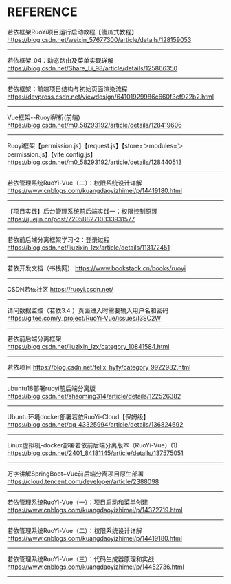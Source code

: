 # REFERENCE

若依框架RuoYi项目运行启动教程【傻瓜式教程】
https://blog.csdn.net/weixin_57677300/article/details/128159053

--------------------------------

若依框架_04：动态路由及菜单实现详解
https://blog.csdn.net/Share_Li_98/article/details/125866350

--------------------------------

若依框架：前端项目结构与初始页面渲染流程
https://devpress.csdn.net/viewdesign/64101929986c660f3cf922b2.html

--------------------------------

Vue框架--Ruoyi解析(前端)
https://blog.csdn.net/m0_58293192/article/details/128419606

--------------------------------

Ruoyi框架【permission.js】【request.js】【store=＞modules=＞permission.js】【vite.config.js】
https://blog.csdn.net/m0_58293192/article/details/128440513

--------------------------------

若依管理系统RuoYi-Vue（二）：权限系统设计详解
https://www.cnblogs.com/kuangdaoyizhimei/p/14419180.html

--------------------------------

【项目实践】后台管理系统前后端实践一：权限控制原理
https://juejin.cn/post/7205882710333931577

--------------------------------

若依前后端分离框架学习-2：登录过程
https://blog.csdn.net/liuzixin_lzx/article/details/113172451

--------------------------------

若依开发文档（书栈网）
https://www.bookstack.cn/books/ruoyi

--------------------------------

CSDN若依社区
https://ruoyi.csdn.net/

--------------------------------

请问数据监控（若依3.4 ）页面进入时需要输入用户名和密码
https://gitee.com/y_project/RuoYi-Vue/issues/I3SC2W

--------------------------------

若依前后端分离框架
https://blog.csdn.net/liuzixin_lzx/category_10841584.html

--------------------------------

若依项目
https://blog.csdn.net/felix_hyfy/category_9922982.html

--------------------------------

ubuntu18部署ruoyi前后端分离版
https://blog.csdn.net/shaoming314/article/details/122526382

--------------------------------

Ubuntu环境docker部署若依RuoYi-Cloud【保姆级】
https://blog.csdn.net/qq_43325994/article/details/136824692

--------------------------------

Linux虚拟机-docker部署若依前后端分离版本（RuoYi-Vue）(1)
https://blog.csdn.net/2401_84181145/article/details/137575051

--------------------------------

万字讲解SpringBoot+Vue前后端分离项目原生部署
https://cloud.tencent.com/developer/article/2388098

--------------------------------

若依管理系统RuoYi-Vue（一）：项目启动和菜单创建
https://www.cnblogs.com/kuangdaoyizhimei/p/14372719.html

--------------------------------

若依管理系统RuoYi-Vue（二）：权限系统设计详解
https://www.cnblogs.com/kuangdaoyizhimei/p/14419180.html

--------------------------------

若依管理系统RuoYi-Vue（三）：代码生成器原理和实战
https://www.cnblogs.com/kuangdaoyizhimei/p/14452736.html

--------------------------------